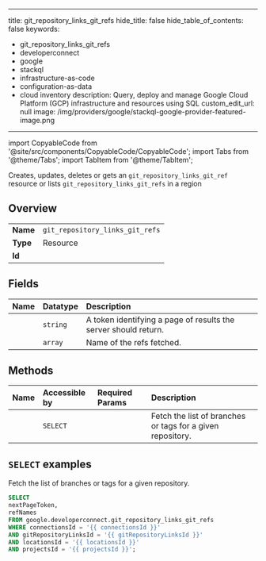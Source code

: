 
---
title: git_repository_links_git_refs
hide_title: false
hide_table_of_contents: false
keywords:
  - git_repository_links_git_refs
  - developerconnect
  - google
  - stackql
  - infrastructure-as-code
  - configuration-as-data
  - cloud inventory
description: Query, deploy and manage Google Cloud Platform (GCP) infrastructure and resources using SQL
custom_edit_url: null
image: /img/providers/google/stackql-google-provider-featured-image.png
---

import CopyableCode from '@site/src/components/CopyableCode/CopyableCode';
import Tabs from '@theme/Tabs';
import TabItem from '@theme/TabItem';

Creates, updates, deletes or gets an <code>git_repository_links_git_ref</code> resource or lists <code>git_repository_links_git_refs</code> in a region

## Overview
<table><tbody>
<tr><td><b>Name</b></td><td><code>git_repository_links_git_refs</code></td></tr>
<tr><td><b>Type</b></td><td>Resource</td></tr>
<tr><td><b>Id</b></td><td><CopyableCode code="google.developerconnect.git_repository_links_git_refs" /></td></tr>
</tbody></table>

## Fields
| Name | Datatype | Description |
|:-----|:---------|:------------|
| <CopyableCode code="nextPageToken" /> | `string` | A token identifying a page of results the server should return. |
| <CopyableCode code="refNames" /> | `array` | Name of the refs fetched. |

## Methods
| Name | Accessible by | Required Params | Description |
|:-----|:--------------|:----------------|:------------|
| <CopyableCode code="fetch_git_refs" /> | `SELECT` | <CopyableCode code="connectionsId, gitRepositoryLinksId, locationsId, projectsId" /> | Fetch the list of branches or tags for a given repository. |

## `SELECT` examples

Fetch the list of branches or tags for a given repository.

```sql
SELECT
nextPageToken,
refNames
FROM google.developerconnect.git_repository_links_git_refs
WHERE connectionsId = '{{ connectionsId }}'
AND gitRepositoryLinksId = '{{ gitRepositoryLinksId }}'
AND locationsId = '{{ locationsId }}'
AND projectsId = '{{ projectsId }}'; 
```
